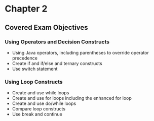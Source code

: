 # Chapter 2
## Covered Exam Objectives
### Using Operators and Decision Constructs
- Using Java operators, including parentheses to override operator precedence
- Create if and if/else and ternary constructs
- Use switch statement

### Using Loop Constructs
- Create and use while loops
- Create and use for loops including the enhanced for loop
- Create and use do/while loops
- Compare loop constructs
- Use break and continue